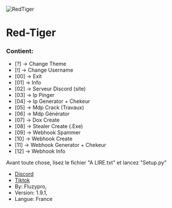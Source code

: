 ![RedTiger](https://github.com/fluzzzy/RedTiger-Fluzypro/assets/147531758/fce5e79c-bd35-4be5-8eec-b1cba196d66f)
# **Red-Tiger**

### Contient:

- [?] -> Change Theme
- [!] -> Change Username
- [00] -> Exit
- [01] -> Info
- [02] -> Serveur Discord (site)
- [03] -> Ip Pinger
- [04] -> Ip Generator + Chekeur
- [05] -> Mdp Crack (Travaux)
- [06] -> Mdp Générator
- [07] -> Dox Create
- [08] -> Stealer Create (.Exe)
- [09] -> Webhook Spammer
- [10] -> Webhook Create
- [11] -> Webhook Generator + Chekeur
- [12] -> Webhook Info
                  
Avant toute chose, lisez le fichier "A LIRE.txt" et lancez "Setup.py"

- [Discord](https://discord.gg/VF4vqzpDsY)
- [Tiktok](https://www.tiktok.com/@fluzypro)
- By: Fluzypro,
- Version: 1.9.1,
- Langue: France
